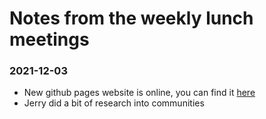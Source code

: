 # Notes from the weekly lunch meetings

### 2021-12-03
- New github pages website is online, you can find it [here](https://delftopenhardware.github.io/)
- Jerry did a bit of research into communities
